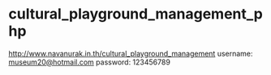 # cultural_playground_management_php
http://www.navanurak.in.th/cultural_playground_management
username: museum20@hotmail.com
password: 123456789
